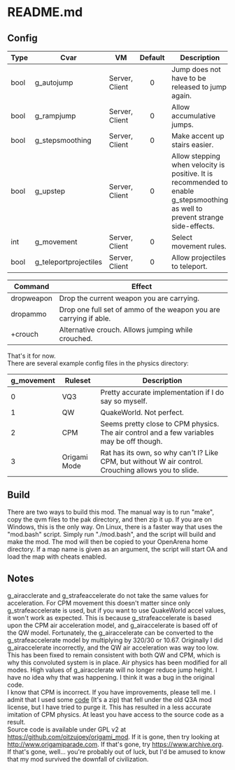
# README.md

## Config

| Type | Cvar | VM | Default | Description |
|-|-|-|:-:|-|
| bool | g_autojump | Server, Client | 0 | Jump does not have to be released to jump again. |
| bool | g_rampjump | Server, Client | 0 | Allow accumulative jumps. |
| bool | g_stepsmoothing | Server, Client | 0 | Make accent up stairs easier. |
| bool | g_upstep | Server, Client | 0 | Allow stepping when velocity is positive. It is recommended to enable g_stepsmoothing as well to prevent strange side-effects. |
| int | g_movement | Server, Client | 0 | Select movement rules. |
| bool | g_teleportprojectiles | Server, Client | 0 | Allow projectiles to teleport. |

| Command | Effect |
|-|-|
| dropweapon | Drop the current weapon you are carrying. |
| dropammo | Drop one full set of ammo of the weapon you are carrying if able. |
| +crouch | Alternative crouch. Allows jumping while crouched. |

That's it for now.  
There are several example config files in the physics directory:

| g_movement | Ruleset | Description |
|-|-|-|
| 0 | VQ3 | Pretty accurate implementation if I do say so myself. |
| 1 | QW | QuakeWorld. Not perfect. |
| 2 | CPM | Seems pretty close to CPM physics. The air control and a few variables may be off though. |
| 3 | Origami Mode | Rat has its own, so why can't I? Like CPM, but without W air control. Crouching allows you to slide. |

## Build

There are two ways to build this mod. The manual way is to run "make", copy the qvm files to the pak directory, and then zip it up. If you are on Windows, this is the only way. On Linux, there is a faster way that uses the "mod.bash" script. Simply run "./mod.bash", and the script will build and make the mod. The mod will then be copied to your OpenArena home directory. If a map name is given as an argument, the script will start OA and load the map with cheats enabled.

## Notes

g_airacclerate and g_strafeaccelerate do not take the same values for acceleration. For CPM movement this doesn't matter since only g_strafeaccelerate is used, but if you want to use QuakeWorld accel values, it won't work as expected. This is because g_strafeaccelerate is based upon the CPM air acceleration model, and g_airaccelerate is based off of the QW model. Fortunately, the g_airaccelerate can be converted to the g_strafeaccelerate model by multiplying by 320/30 or 10.67. Originally I did g_airaccelerate incorrectly, and the QW air acceleration was way too low. This has been fixed to remain consistent with both QW and CPM, which is why this convoluted system is in place.
Air physics has been modified for all modes. High values of g_airacclerate will no longer reduce jump height. I have no idea why that was happening. I think it was a bug in the original code.  
I know that CPM is incorrect. If you have improvements, please tell me. I admit that I used some [code](https://web.archive.org/web/20070214143052/http://games.linuxdude.com/tamaps/archive/cpm1_dev_docs.zip) (It's a zip) that fell under the old Q3A mod license, but I have tried to purge it. This has resulted in a less accurate imitation of CPM physics. At least you have access to the source code as a result.  
Source code is available under GPL v2 at <https://github.com/oitzujoey/origami_mod>. If it is gone, then try looking at <http://www.origamiparade.com>. If that's gone, try <https://www.archive.org>. If that's gone, well... you're probably out of luck, but I'd be amused to know that my mod survived the downfall of civilization.  
